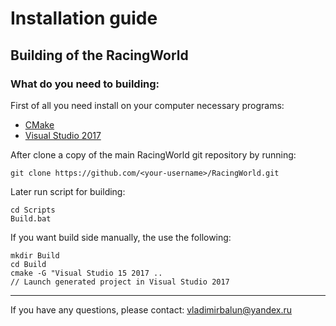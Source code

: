 # Installation guide

## Building of the RacingWorld

### What do you need to building:

First of all you need install on your computer necessary programs:

*   <a href="https://cmake.org/download/">CMake</a>
*   <a href="https://visualstudio.microsoft.com/en/?rr=https%3A%2F%2Fyandex.ru%2F">Visual Studio 2017</a>

After clone a copy of the main RacingWorld git repository by running:

    git clone https://github.com/<your-username>/RacingWorld.git

Later run script for building:

    cd Scripts
    Build.bat

If you want build side manually, the use the following:

    mkdir Build
    cd Build
    cmake -G "Visual Studio 15 2017 ..
    // Launch generated project in Visual Studio 2017

---

If you have any questions, please contact: vladimirbalun@yandex.ru
